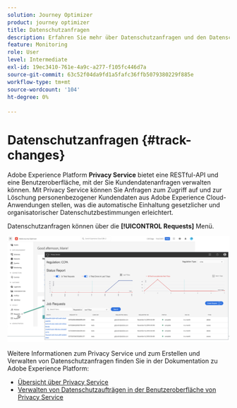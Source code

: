 ```yaml
---
solution: Journey Optimizer
product: journey optimizer
title: Datenschutzanfragen
description: Erfahren Sie mehr über Datenschutzanfragen und den Datenschutzdienst.
feature: Monitoring
role: User
level: Intermediate
exl-id: 19ec3410-761e-4a9c-a277-f105fc446d7a
source-git-commit: 63c52f04da9fd1a5fafc36ffb5079380229f885e
workflow-type: tm+mt
source-wordcount: '104'
ht-degree: 0%

---
```


# Datenschutzanfragen {#track-changes}

Adobe Experience Platform **Privacy Service** bietet eine RESTful-API und eine Benutzeroberfläche, mit der Sie Kundendatenanfragen verwalten können. Mit Privacy Service können Sie Anfragen zum Zugriff auf und zur Löschung personenbezogener Kundendaten aus Adobe Experience Cloud-Anwendungen stellen, was die automatische Einhaltung gesetzlicher und organisatorischer Datenschutzbestimmungen erleichtert.

Datenschutzanfragen können über die **[!UICONTROL Requests]** Menü.

![](assets/requests.png)

Weitere Informationen zum Privacy Service und zum Erstellen und Verwalten von Datenschutzanfragen finden Sie in der Dokumentation zu Adobe Experience Platform:

* [Übersicht über Privacy Service](https://experienceleague.adobe.com/docs/experience-platform/privacy/home.html)
* [Verwalten von Datenschutzaufträgen in der Benutzeroberfläche von Privacy Service](https://experienceleague.adobe.com/docs/experience-platform/privacy/ui/user-guide.html)
